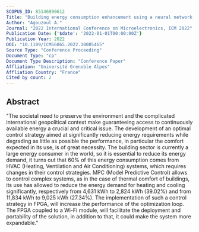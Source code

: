 ```yaml
---
SCOPUS_ID: 85146990612
Title: "Building energy consumption enhancement using a neural network based model predictive control synthesis in FPGA"
Author: "Agouzoul A."
Journal: "2022 International Conference on Microelectronics, ICM 2022"
Publication Date: {'$date': '2022-01-01T00:00:00Z'}
Publication Year: 2022
DOI: "10.1109/ICM56065.2022.10005465"
Source Type: "Conference Proceeding"
Document Type: "cp"
Document Type Description: "Conference Paper"
Affliation: "Université Grenoble Alpes"
Affliation Country: "France"
Cited by count: 2
---
```


## Abstract
"The societal need to preserve the environment and the complicated international geopolitical context make guaranteeing access to continuously available energy a crucial and critical issue. The development of an optimal control strategy aimed at significantly reducing energy requirements while degrading as little as possible the performance, in particular the comfort expected in its use, is of great necessity. The building sector is currently a large energy consumer in the world, so it is essential to reduce its energy demand, it turns out that 60% of this energy consumption comes from HVAC (Heating, Ventilation and Air Conditioning) systems, which requires changes in their control strategies. MPC (Model Predictive Control) allows to control complex systems, as in the case of thermal comfort of buildings, its use has allowed to reduce the energy demand for heating and cooling significantly, respectively from 4,631 kWh to 2,824 kWh (39.02%) and from 11,834 kWh to 9,025 kWh (27.34%). The implementation of such a control strategy in FPGA, will increase the performance of the optimization loop. The FPGA coupled to a Wi-Fi module, will facilitate the deployment and portability of the solution, in addition to that, it could make the system more expandable."
